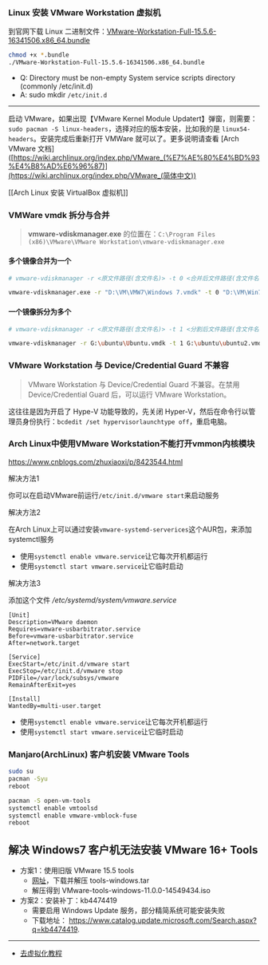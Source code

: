 
### Linux 安装 VMware Workstation 虚拟机

到官网下载 Linux 二进制文件：[VMware-Workstation-Full-15.5.6-16341506.x86_64.bundle](https://download3.vmware.com/software/wkst/file/VMware-Workstation-Full-15.5.6-16341506.x86_64.bundle)

```sh
chmod +x *.bundle
./VMware-Workstation-Full-15.5.6-16341506.x86_64.bundle
```

- Q: Directory must be non-empty System service scripts directory (commonly /etc/init.d)
- A: sudo mkdir `/etc/init.d`

---

启动 VMware，如果出现【VMware Kernel Module Updatert】弹窗，则需要：`sudo pacman -S linux-headers`，选择对应的版本安装，比如我的是 `linux54-headers`。安装完成后重新打开 VMWare 就可以了。更多说明请查看 [Arch VMware 文档]([https://wiki.archlinux.org/index.php/VMware_(%E7%AE%80%E4%BD%93%E4%B8%AD%E6%96%87)](https://wiki.archlinux.org/index.php/VMware_(简体中文))

[[Arch Linux 安装 VirtualBox 虚拟机]]

### VMWare vmdk 拆分与合并

> **vmware-vdiskmanager.exe** 的位置在：`C:\Program Files (x86)\VMware\VMware Workstation\vmware-vdiskmanager.exe`

#### 多个镜像合并为一个

```sh
# vmware-vdiskmanager -r <原文件路径(含文件名)> -t 0 <合并后文件路径(含文件名)>

vmware-vdiskmanager.exe -r "D:\VM\VMW7\Windows 7.vmdk" -t 0 "D:\VM\Win7-single.vmdk"
```

#### 一个镜像拆分为多个

```sh
# vmware-vdiskmanager -r <原文件路径(含文件名)> -t 1 <分割后文件路径(含文件名)>

vmware-vdiskmanager -r G:\ubuntu\Ubuntu.vmdk -t 1 G:\ubuntu\ubuntu2.vmdk
```

### VMware Workstation 与 Device/Credential Guard 不兼容

> VMware Workstation 与 Device/Credential Guard 不兼容。在禁用 Device/Credential Guard 后，可以运行 VMware Workstation。

这往往是因为开启了 Hype-V 功能导致的，先关闭 Hyper-V，然后在命令行以管理员身份执行：`bcdedit /set hypervisorlaunchtype off`，重启电脑。

### Arch Linux中使用VMware Workstation不能打开vmmon内核模块

https://www.cnblogs.com/zhuxiaoxi/p/8423544.html

解决方法1

你可以在启动VMware前运行`/etc/init.d/vmware start`来启动服务

解决方法2

在Arch Linux上可以通过安装`vmware-systemd-serverices`这个AUR包，来添加systemctl服务

- 使用`systemctl enable vmware.service`让它每次开机都运行
- 使用`systemctl start vmware.service`让它临时启动

解决方法3

添加这个文件
*/etc/systemd/system/vmware.service*

```
[Unit]
Description=VMware daemon
Requires=vmware-usbarbitrator.service
Before=vmware-usbarbitrator.service
After=network.target

[Service]
ExecStart=/etc/init.d/vmware start
ExecStop=/etc/init.d/vmware stop
PIDFile=/var/lock/subsys/vmware
RemainAfterExit=yes

[Install]
WantedBy=multi-user.target
```

- 使用`systemctl enable vmware.service`让它每次开机都运行
- 使用`systemctl start vmware.service`让它临时启动

### Manjaro(ArchLinux) 客户机安装 VMware Tools

```sh
sudo su
pacman -Syu
reboot

pacman -S open-vm-tools
systemctl enable vmtoolsd
systemctl enable vmware-vmblock-fuse
reboot
```


## 解决 Windows7 客户机无法安装 VMware 16+ Tools

- 方案1：使用旧版 VMware 15.5 tools
	- [网址](http://softwareupdate.vmware.com/cds/vmw-desktop/ws/15.5.0/14665864/windows/packages/)，下载并解压 tools-windows.tar
	- 解压得到 VMware-tools-windows-11.0.0-14549434.iso
- 方案2：安装补丁：kb4474419
	- 需要启用 Windows Update 服务，部分精简系统可能安装失败
	- 下载地址： https://www.catalog.update.microsoft.com/Search.aspx?q=kb4474419.


---

- [去虚拟化教程](https://www.bilibili.com/video/BV1Qh4y1Q7pk/)